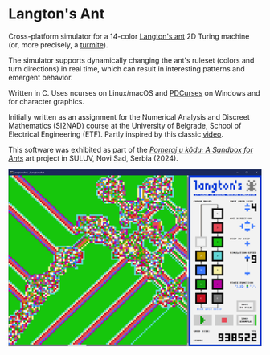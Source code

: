 # Langton's Ant

Cross-platform simulator for a 14-color [Langton's ant](https://en.wikipedia.org/wiki/Langton%27s_ant) 2D Turing machine (or, more precisely, a [turmite](https://en.wikipedia.org/wiki/Turmite)).

The simulator supports dynamically changing the ant's ruleset (colors and turn directions) in real time, which can result in interesting patterns and emergent behavior.

Written in C. Uses ncurses on Linux/macOS and [PDCurses](https://github.com/wmcbrine/PDCurses) on Windows and for character graphics.

Initially written as an assignment for the Numerical Analysis and Discreet Mathematics (SI2NAD) course at the University of Belgrade, School of Electrical Engineering (ETF).
Partly inspired by this classic [video](https://www.youtube.com/watch?v=1X-gtr4pEBU).

This software was exhibited as part of the [_Pomeraj u kôdu: A Sandbox for Ants_](https://suluv.org/pomeraj-u-kodu-3/) art project in SULUV, Novi Sad, Serbia (2024).

![Screenshot](https://github.com/vomindoraan/langtons-ant/blob/develop/Misc/screenshot_ui.png?raw=true)
